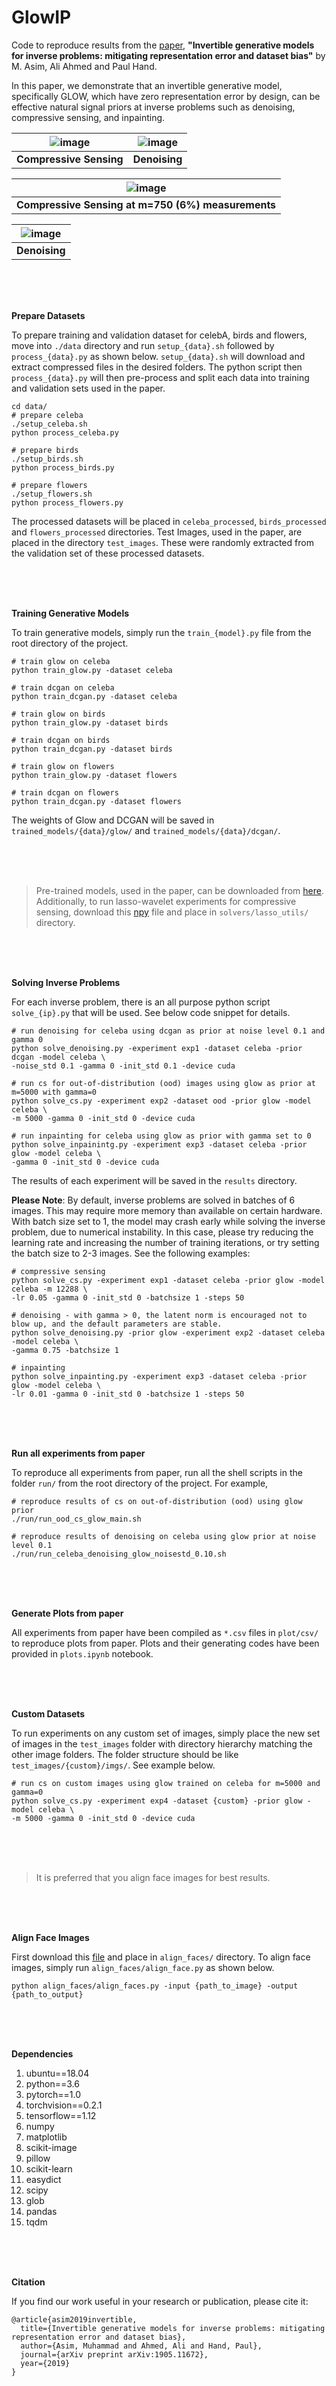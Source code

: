 # GlowIP
Code to reproduce results from the [paper](https://arxiv.org/abs/1905.11672), **"Invertible generative models for inverse problems: mitigating representation error and dataset bias"** by M. Asim, Ali Ahmed and Paul Hand.



In this paper, we demonstrate that an invertible generative model, specifically GLOW, which have zero representation error by design, can be effective natural signal priors at inverse problems such as denoising, compressive sensing, and inpainting.


| ![image](./images/cs_plot.png) | ![image](./images/denoising_plot.png) |
| :---: | :---: |
| <b> Compressive Sensing </b> | <b> Denoising </b> |

| ![image](./images/cs_visual_m750.jpg) |
| :---: |
| <b>Compressive Sensing at m=750 (6%) measurements</b> |

| ![image](./images/denoising_visual.jpg) |
| :---: |
| <b> Denoising</b> |

<br/>
<br/>
<br/>

**Prepare Datasets**

To prepare training and validation dataset for celebA, birds and flowers, move into ```./data``` directory and run ```setup_{data}.sh``` followed by ```process_{data}.py``` as shown below. ```setup_{data}.sh``` will download and extract compressed files in the desired folders. The python script then ```process_{data}.py``` will then pre-process and split each data into training and validation sets used in the paper.  

```shell
cd data/
# prepare celeba
./setup_celeba.sh
python process_celeba.py

# prepare birds
./setup_birds.sh
python process_birds.py

# prepare flowers
./setup_flowers.sh
python process_flowers.py
```

The processed datasets will be placed in ```celeba_processed```, ```birds_processed``` and ```flowers_processed``` directories. Test Images, used in the paper, are placed in the directory ```test_images```. These were randomly extracted from the validation set of these processed datasets.

<br/>
<br/>
<br/>

**Training Generative Models**

To train generative models, simply run the ```train_{model}.py``` file from the root directory of the project.

```shell
# train glow on celeba
python train_glow.py -dataset celeba

# train dcgan on celeba
python train_dcgan.py -dataset celeba

# train glow on birds
python train_glow.py -dataset birds

# train dcgan on birds
python train_dcgan.py -dataset birds

# train glow on flowers
python train_glow.py -dataset flowers

# train dcgan on flowers
python train_dcgan.py -dataset flowers
```

The weights of Glow and DCGAN will be saved in ``` trained_models/{data}/glow/``` and  ```trained_models/{data}/dcgan/```. 

<br/>
<br/>
<br/>

>  Pre-trained models, used in the paper, can be downloaded from [here](https://drive.google.com/file/d/1Fsamp8vRplFFBW7U5uVitmYtm_rzmSr5/view?usp=sharing). Additionally, to run lasso-wavelet experiments for compressive sensing, download this [npy](https://drive.google.com/open?id=1dYRFX5rCmQUfVGXPIX2E5l9L6sb6TEsI) file and place in ```solvers/lasso_utils/``` directory.

<br/>
<br/>
<br/>


**Solving Inverse Problems**

 For each inverse problem, there is an all purpose python script ```solve_{ip}.py``` that will be used.  See below code snippet for details.

```shell
# run denoising for celeba using dcgan as prior at noise level 0.1 and gamma 0 
python solve_denoising.py -experiment exp1 -dataset celeba -prior dcgan -model celeba \
-noise_std 0.1 -gamma 0 -init_std 0.1 -device cuda

# run cs for out-of-distribution (ood) images using glow as prior at m=5000 with gamma=0 
python solve_cs.py -experiment exp2 -dataset ood -prior glow -model celeba \
-m 5000 -gamma 0 -init_std 0 -device cuda

# run inpainting for celeba using glow as prior with gamma set to 0
python solve_inpainintg.py -experiment exp3 -dataset celeba -prior glow -model celeba \
-gamma 0 -init_std 0 -device cuda
```

The results of each experiment will be saved in the ```results``` directory. 

**Please Note**: By default, inverse problems are solved in batches of 6 images. This may require more memory than available on certain hardware. With batch size set to 1, the model may crash early while solving the inverse problem, due to numerical instability. In this case, please try reducing the learning rate and increasing the number of training iterations, or try setting the batch size to 2-3 images. See the following examples:
```shell
# compressive sensing
python solve_cs.py -experiment exp1 -dataset celeba -prior glow -model celeba -m 12288 \
-lr 0.05 -gamma 0 -init_std 0 -batchsize 1 -steps 50

# denoising - with gamma > 0, the latent norm is encouraged not to blow up, and the default parameters are stable.
python solve_denoising.py -prior glow -experiment exp2 -dataset celeba -model celeba \
-gamma 0.75 -batchsize 1

# inpainting
python solve_inpainting.py -experiment exp3 -dataset celeba -prior glow -model celeba \
-lr 0.01 -gamma 0 -init_std 0 -batchsize 1 -steps 50
```


<br/>
<br/>
<br/>

**Run all experiments from paper**

To reproduce all experiments from paper, run all the shell scripts in the folder ```run/``` from the root directory of the project. For example,

```shell
# reproduce results of cs on out-of-distribution (ood) using glow prior
./run/run_ood_cs_glow_main.sh

# reproduce results of denoising on celeba using glow prior at noise level 0.1
./run/run_celeba_denoising_glow_noisestd_0.10.sh
```



<br/>
<br/>
<br/>

**Generate Plots from paper**

All experiments from paper have been compiled as  ```*.csv``` files in ```plot/csv/``` to reproduce plots from paper. Plots and their generating codes have been provided in ```plots.ipynb``` notebook.

<br/>
<br/>
<br/>

**Custom  Datasets**

To run experiments on any custom set of images, simply place the new set of images in the ```test_images``` folder with directory hierarchy matching the other image folders. The folder structure should be like  ```test_images/{custom}/imgs/```.  See example below.

```shell
# run cs on custom images using glow trained on celeba for m=5000 and gamma=0
python solve_cs.py -experiment exp4 -dataset {custom} -prior glow -model celeba \
-m 5000 -gamma 0 -init_std 0 -device cuda
```



<br/>
<br/>
<br/>

> It is preferred that you align face images for best results. 

<br/>
<br/>
<br/>

**Align Face Images**

First download this [file](https://drive.google.com/file/d/1mVsa7eImKyFOMtlDCbfV-rfPV_nxs9xr/view?usp=sharing) and place in ```align_faces/```  directory. To align face images, simply run ```align_faces/align_face.py``` as shown below.

```shell
python align_faces/align_faces.py -input {path_to_image} -output {path_to_output}
```

<br/>
<br/>
<br/>

**Dependencies**

1. ubuntu==18.04
2. python==3.6
3. pytorch==1.0
4. torchvision==0.2.1
5. tensorflow==1.12
6. numpy
7. matplotlib
8. scikit-image
9. pillow
10. scikit-learn
11. easydict
12. scipy
13. glob
14. pandas
15. tqdm

<br/>
<br/>
<br/>

**Citation**

If you find our work useful in your research or publication, please cite it:

```
@article{asim2019invertible,
  title={Invertible generative models for inverse problems: mitigating representation error and dataset bias},
  author={Asim, Muhammad and Ahmed, Ali and Hand, Paul},
  journal={arXiv preprint arXiv:1905.11672},
  year={2019}
}

```


